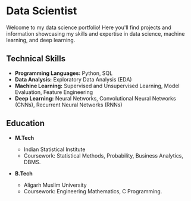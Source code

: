 # Data Scientist

Welcome to my data science portfolio! Here you'll find projects and information showcasing my skills and expertise in data science, machine learning, and deep learning.

## Technical Skills

- **Programming Languages:** Python, SQL
- **Data Analysis:** Exploratory Data Analysis (EDA)
- **Machine Learning:** Supervised and Unsupervised Learning, Model Evaluation, Feature Engineering
- **Deep Learning:** Neural Networks, Convolutional Neural Networks (CNNs), Recurrent Neural Networks (RNNs)


## Education

- **M.Tech**
  - Indian Statistical Institute
  - Coursework: Statistical Methods, Probability, Business Analytics, DBMS.

- **B.Tech**
  - Aligarh Muslim University
  - Coursework: Engineering Mathematics, C Programming.

